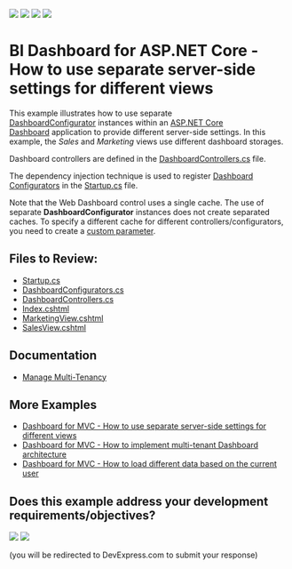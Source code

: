 <!-- default badges list -->
![](https://img.shields.io/endpoint?url=https://codecentral.devexpress.com/api/v1/VersionRange/380194211/23.1.4%2B)
[![](https://img.shields.io/badge/Open_in_DevExpress_Support_Center-FF7200?style=flat-square&logo=DevExpress&logoColor=white)](https://supportcenter.devexpress.com/ticket/details/T1009554)
[![](https://img.shields.io/badge/📖_How_to_use_DevExpress_Examples-e9f6fc?style=flat-square)](https://docs.devexpress.com/GeneralInformation/403183)
[![](https://img.shields.io/badge/💬_Leave_Feedback-feecdd?style=flat-square)](#does-this-example-address-your-development-requirementsobjectives)
<!-- default badges end -->
# BI Dashboard for ASP.NET Core - How to use separate server-side settings for different views

This example illustrates how to use separate [DashboardConfigurator](https://docs.devexpress.com/Dashboard/DevExpress.DashboardWeb.DashboardConfigurator) instances within an [ASP.NET Core Dashboard](https://docs.devexpress.com/Dashboard/115163/web-dashboard/aspnet-core-dashboard-control) application to provide different server-side settings. In this example, the _Sales_ and _Marketing_ views use different dashboard storages.

Dashboard controllers are defined in the [DashboardControllers.cs](./CS/Controllers/DashboardControllers.cs) file.

The dependency injection technique is used to register [Dashboard Configurators](./CS/DashboardConfigurators.cs) in the [Startup.cs](./CS/Startup.cs) file.

Note that the Web Dashboard control uses a single cache. The use of separate **DashboardConfigurator** instances does not create separated caches. To specify a different cache for different controllers/configurators, you need to create a [custom parameter](https://docs.devexpress.com/Dashboard/118651/web-dashboard/general-information/security-considerations#cache-security).

## Files to Review:

* [Startup.cs](./CS/Startup.cs)
* [DashboardConfigurators.cs](./CS/DashboardConfigurators.cs)
* [DashboardControllers.cs](./CS/Controllers/DashboardControllers.cs)
* [Index.cshtml](./CS/Views/Home/Index.cshtml)
* [MarketingView.cshtml](./CS/Views/Home/MarketingView.cshtml)
* [SalesView.cshtml](./CS/Views/Home/SalesView.cshtml)

## Documentation

- [Manage Multi-Tenancy](https://docs.devexpress.com/Dashboard/402924/web-dashboard/dashboard-backend/manage-multi-tenancy)

## More Examples

- [Dashboard for MVC - How to use separate server-side settings for different views](https://github.com/DevExpress-Examples/aspnet-mvc-dashboard-how-to-use-separate-server-side-settings-for-different-views-t464543)
- [Dashboard for MVC - How to implement multi-tenant Dashboard architecture](https://github.com/DevExpress-Examples/DashboardUserBasedMVC)
- [Dashboard for MVC - How to load different data based on the current user](https://github.com/DevExpress-Examples/DashboardDifferentUserDataMVC)
<!-- feedback -->
## Does this example address your development requirements/objectives?

[<img src="https://www.devexpress.com/support/examples/i/yes-button.svg"/>](https://www.devexpress.com/support/examples/survey.xml?utm_source=github&utm_campaign=asp-net-core-dashboard-separate-server-settings-for-different-views&~~~was_helpful=yes) [<img src="https://www.devexpress.com/support/examples/i/no-button.svg"/>](https://www.devexpress.com/support/examples/survey.xml?utm_source=github&utm_campaign=asp-net-core-dashboard-separate-server-settings-for-different-views&~~~was_helpful=no)

(you will be redirected to DevExpress.com to submit your response)
<!-- feedback end -->
